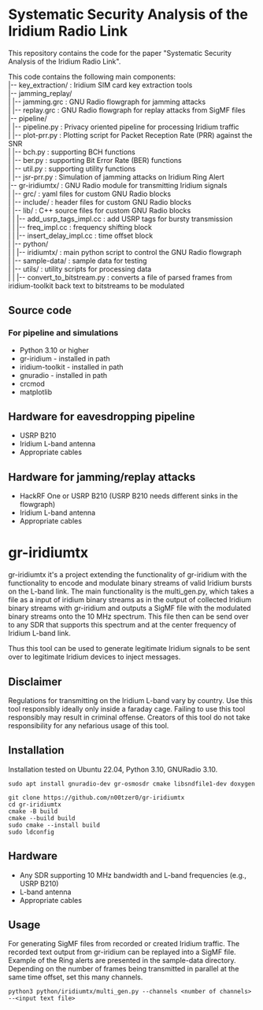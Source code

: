 # Systematic Security Analysis of the Iridium Radio Link

This repository contains the code for the paper "Systematic Security Analysis of the Iridium Radio Link".

This code contains the following main components: <br>
|-- key_extraction/ : Iridium SIM card key extraction tools <br>
|-- jamming_replay/ <br>
| |-- jamming.grc : GNU Radio flowgraph for jamming attacks <br>
| |-- replay.grc : GNU Radio flowgraph for replay attacks from SigMF files<br>
|-- pipeline/ <br>
| |-- pipeline.py : Privacy oriented pipeline for processing Iridium traffic <br>
| |-- plot-prr.py : Plotting script for Packet Reception Rate (PRR) against the SNR <br>
| |-- bch.py : supporting BCH functions <br>
| |-- ber.py : supporting Bit Error Rate (BER) functions <br>
| |-- util.py : supporting utility functions <br>
| |-- jsr-prr.py : Simulation of jamming attacks on Iridium Ring Alert <br>
|-- gr-iridiumtx/ :  GNU Radio module for transmitting Iridium signals <br>
| |-- grc/ : yaml files for custom GNU Radio blocks<br>
| |-- include/ : header files for custom GNU Radio blocks<br>
| |-- lib/ : C++ source files for custom GNU Radio blocks<br>
| |  |-- add_usrp_tags_impl.cc : add USRP tags for bursty transmission<br>
| |  |-- freq_impl.cc : frequency shifting block<br>
| |  |-- insert_delay_impl.cc : time offset block<br>
| |-- python/<br>
| |  |-- iridiumtx/ : main python script to control the GNU Radio flowgraph<br>
| |-- sample-data/ : sample data for testing<br>
| |-- utils/ : utility scripts for processing data<br>
| |  |-- convert_to_bitstream.py : converts a file of parsed frames from iridium-toolkit back text to bitstreams to be modulated<br>

## Source code

### For pipeline and simulations
- Python 3.10 or higher
- gr-iridium - installed in path
- iridium-toolkit - installed in path
- gnuradio - installed in path
- crcmod
- matplotlib


## Hardware for eavesdropping pipeline
- USRP B210
- Iridium L-band antenna
- Appropriate cables 

## Hardware for jamming/replay attacks
- HackRF One or USRP B210 (USRP B210 needs different sinks in the flowgraph)
- Iridium L-band antenna
- Appropriate cables 


# gr-iridiumtx
gr-iridiumtx it's a project extending the functionality of gr-iridium with the functionality to encode and modulate binary streams of valid Iridium bursts on the L-band link. The main functionality is the multi_gen.py, which takes a file as a input of iridium binary streams as in the output of collected Iridium binary streams with gr-iridium and outputs a SigMF file with the modulated binary streams onto the 10 MHz spectrum. This file then can be send over to any SDR that supports this spectrum and at the center frequency of Iridium L-band link.

Thus this tool can be used to generate legitimate Iridium signals to be sent over to legitimate Iridium devices to inject messages.

## Disclaimer
Regulations for transmitting on the Iridium L-band vary by country. Use this tool responsibly ideally only inside a faraday cage. Failing to use this tool responsibly may result in criminal offense. Creators of this tool do not take responsibility for any nefarious usage of this tool.

## Installation
Installation tested on Ubuntu 22.04, Python 3.10, GNURadio 3.10.

```
sudo apt install gnuradio-dev gr-osmosdr cmake libsndfile1-dev doxygen

git clone https://github.com/n00tzer0/gr-iridiumtx
cd gr-iridiumtx
cmake -B build
cmake --build build
sudo cmake --install build
sudo ldconfig
```

## Hardware
- Any SDR supporting 10 MHz bandwidth and L-band frequencies (e.g., USRP B210)
- L-band antenna
- Appropriate cables

## Usage
For generating SigMF files from recorded or created Iridium traffic. The recorded text output from gr-iridium can be replayed into a SigMF file. Example of the Ring alerts are presented in the sample-data directory. Depending on the number of frames being transmitted in parallel at the same time offset, set this many channels.

```
python3 python/iridiumtx/multi_gen.py --channels <number of channels> --<input text file>
```

